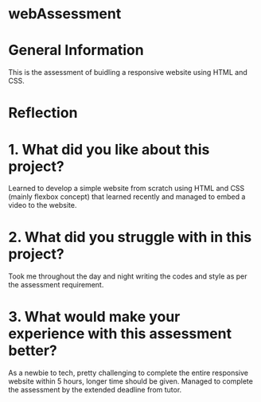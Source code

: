 # webAssessment

# General Information
This is the assessment of buidling a responsive website using HTML and CSS.

# Reflection
# 1. What did you like about this project?
Learned to develop a simple website from scratch using HTML and CSS (mainly flexbox concept) that learned recently and managed to embed a video to the website.

# 2. What did you struggle with in this project?
Took me throughout the day and night writing the codes and style as per the assessment requirement. 

# 3. What would make your experience with this assessment better?
As a newbie to tech, pretty challenging to complete the entire responsive website within 5 hours, longer time should be given. Managed to complete the assessment by the extended deadline from tutor.
